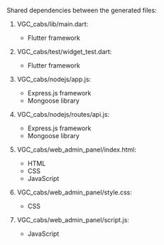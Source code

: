 Shared dependencies between the generated files:

1. VGC_cabs/lib/main.dart:
   - Flutter framework

2. VGC_cabs/test/widget_test.dart:
   - Flutter framework

3. VGC_cabs/nodejs/app.js:
   - Express.js framework
   - Mongoose library

4. VGC_cabs/nodejs/routes/api.js:
   - Express.js framework
   - Mongoose library

5. VGC_cabs/web_admin_panel/index.html:
   - HTML
   - CSS
   - JavaScript

6. VGC_cabs/web_admin_panel/style.css:
   - CSS

7. VGC_cabs/web_admin_panel/script.js:
   - JavaScript